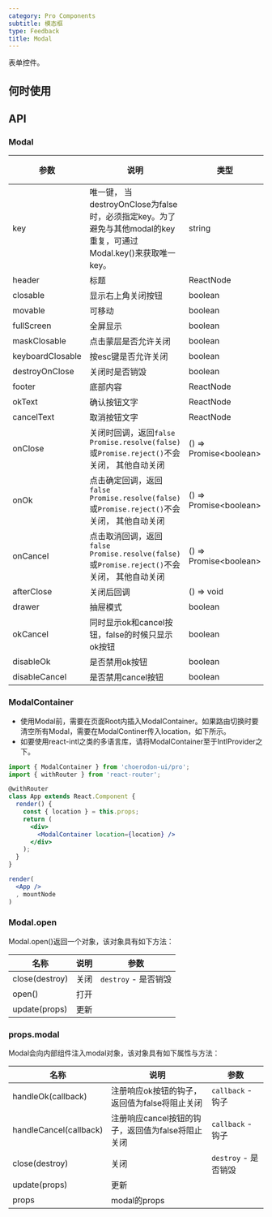 ```yaml
---
category: Pro Components
subtitle: 模态框
type: Feedback
title: Modal
---
```


表单控件。

## 何时使用



## API

### Modal

| 参数      | 说明                                     | 类型        |默认值 |
|---|------------------------------------------------------|--------|--------|
| key | 唯一键， 当destroyOnClose为false时，必须指定key。为了避免与其他modal的key重复，可通过Modal.key()来获取唯一key。 | string |  |
| header | 标题 | ReactNode |  |
| closable | 显示右上角关闭按钮 | boolean | true |
| movable | 可移动 | boolean | true |
| fullScreen | 全屏显示 | boolean | false |
| maskClosable | 点击蒙层是否允许关闭 | boolean | false |
| keyboardClosable | 按esc键是否允许关闭 | boolean | true |
| destroyOnClose | 关闭时是否销毁 | boolean | true |
| footer | 底部内容 | ReactNode |  |
| okText | 确认按钮文字 | ReactNode | 确定 |
| cancelText | 取消按钮文字 | ReactNode | 取消 |
| onClose | 关闭时回调，返回`false` `Promise.resolve(false)`或`Promise.reject()`不会关闭， 其他自动关闭 | () => Promise&lt;boolean&gt; |  |
| onOk | 点击确定回调，返回`false` `Promise.resolve(false)`或`Promise.reject()`不会关闭， 其他自动关闭 | () => Promise&lt;boolean&gt; |  |
| onCancel | 点击取消回调，返回`false` `Promise.resolve(false)`或`Promise.reject()`不会关闭， 其他自动关闭 | () => Promise&lt;boolean&gt; |  |
| afterClose | 关闭后回调 | () => void |  |
| drawer | 抽屉模式 | boolean | false |
| okCancel | 同时显示ok和cancel按钮，false的时候只显示ok按钮 | boolean | true |
| disableOk | 是否禁用ok按钮 | boolean | false |
| disableCancel | 是否禁用cancel按钮 | boolean | false |

<style>
.code-box-demo .c7n-pro-btn {
    margin-right: 8px;
}
</style>

### ModalContainer

* 使用Modal前，需要在页面Root内插入ModalContainer。如果路由切换时要清空所有Modal，需要在ModalContiner传入location，如下所示。
* 如要使用react-intl之类的多语言库，请将ModalContainer至于IntlProvider之下。

```jsx harmony
import { ModalContainer } from 'choerodon-ui/pro';
import { withRouter } from 'react-router';

@withRouter
class App extends React.Component {
  render() {
    const { location } = this.props;
    return (
      <div>
        <ModalContainer location={location} />
      </div>
    );
  }
}

render(
  <App />
  , mountNode
)

```

### Modal.open

Modal.open()返回一个对象，该对象具有如下方法：

| 名称 | 说明 | 参数 |
| --- | --- | --- |
| close(destroy) | 关闭 | `destroy` - 是否销毁 |
| open() | 打开 |  |
| update(props) | 更新 |  |


### props.modal

Modal会向内部组件注入modal对象，该对象具有如下属性与方法：

| 名称 | 说明 | 参数 |
| --- | --- | --- |
| handleOk(callback) | 注册响应ok按钮的钩子，返回值为false将阻止关闭 | `callback` - 钩子 |
| handleCancel(callback) | 注册响应cancel按钮的钩子，返回值为false将阻止关闭 | `callback` - 钩子 |
| close(destroy) | 关闭 | `destroy` - 是否销毁 |
| update(props) | 更新 |  |
| props | modal的props |  |
